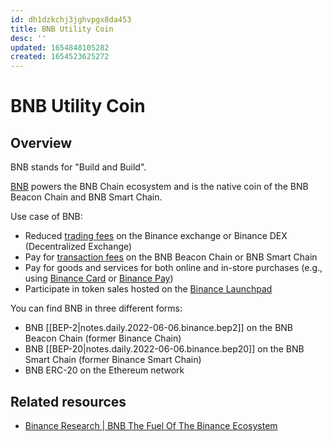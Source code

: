 ```yaml
---
id: dh1dzkchj3jghvpgx8da453
title: BNB Utility Coin
desc: ''
updated: 1654848105282
created: 1654523625272
---
```

# BNB Utility Coin

## Overview

BNB stands for "Build and Build".

[BNB](https://academy.binance.com/en/articles/what-is-bnb) powers the BNB Chain ecosystem and is the native coin of the BNB Beacon Chain and BNB Smart Chain.

Use case of BNB:
- Reduced [trading fees](https://www.binance.com/en/support/faq/115000583311) on the Binance exchange or Binance DEX (Decentralized Exchange)
- Pay for [transaction fees](https://academy.binance.com/en/articles/what-are-blockchain-transaction-fees) on the BNB Beacon Chain or BNB Smart Chain
- Pay for goods and services for both online and in-store purchases (e.g., using [Binance Card](https://www.binance.com/en/cards/) or [Binance Pay](https://pay.binance.com/en))
- Participate in token sales hosted on the [Binance Launchpad](https://launchpad.binance.com/en)

You can find BNB in three different forms:
- BNB [[BEP-2|notes.daily.2022-06-06.binance.bep2]] on the BNB Beacon Chain (former Binance Chain)
- BNB [[BEP-20|notes.daily.2022-06-06.binance.bep20]] on the BNB Smart Chain (former Binance Smart Chain)
- BNB ERC-20 on the Ethereum network

## Related resources

- [Binance Research | BNB The Fuel Of The Binance Ecosystem](https://research.binance.com/en/projects/bnb)